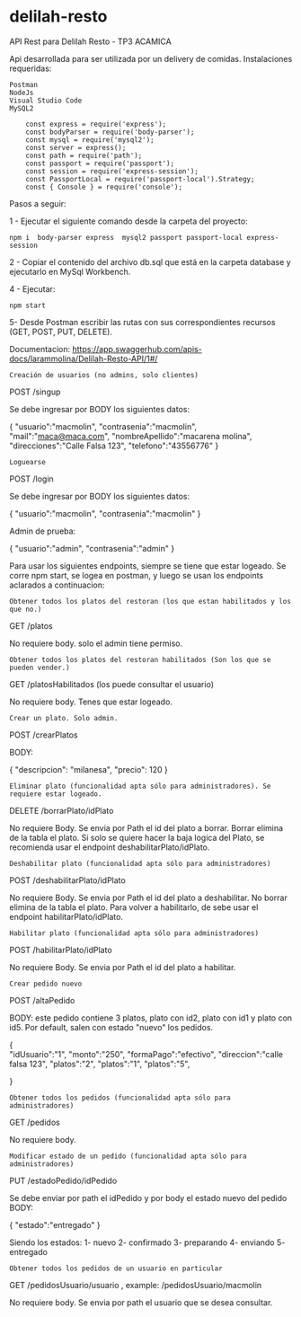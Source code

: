 # delilah-resto
API Rest para Delilah Resto - TP3 ACAMICA

Api desarrollada para ser utilizada por un delivery de comidas.
Instalaciones requeridas:

    Postman
    NodeJs
    Visual Studio Code
    MySQL2
		
		const express = require('express');
		const bodyParser = require('body-parser');
		const mysql = require('mysql2');
		const server = express();
		const path = require('path');
		const passport = require('passport');
		const session = require('express-session');
		const PassportLocal = require('passport-local').Strategy;
		const { Console } = require('console');

		

Pasos a seguir:

1 - Ejecutar el siguiente comando desde la carpeta del proyecto:

	npm i  body-parser express  mysql2 passport passport-local express-session

2 - Copiar el contenido del archivo db.sql que está en la carpeta database y ejecutarlo en MySql Workbench.


4 - Ejecutar:

	npm start

5- Desde Postman escribir las rutas con sus correspondientes recursos (GET, POST, PUT, DELETE).

Documentacion: https://app.swaggerhub.com/apis-docs/larammolina/Delilah-Resto-API/1#/

    Creación de usuarios (no admins, solo clientes)

POST /singup 

Se debe ingresar por BODY los siguientes datos:

{
  "usuario":"macmolin",
  "contrasenia":"macmolin",
  "mail":"maca@maca.com",
  "nombreApellido":"macarena molina",
  "direcciones":"Calle Falsa 123",
  "telefono":"43556776"
}


    Loguearse

POST /login

Se debe ingresar por BODY los siguientes datos:

{
  "usuario":"macmolin",
  "contrasenia":"macmolin"
}


Admin de prueba:

{
   "usuario":"admin",
   "contrasenia":"admin"
}

Para usar los siguientes endpoints, siempre se tiene que estar logeado. 
Se corre npm start, se logea en postman, y luego se usan los endpoints aclarados a continuacion:

    Obtener todos los platos del restoran (los que estan habilitados y los que no.)

GET /platos

No requiere body.  solo el admin tiene permiso.

	Obtener todos los platos del restoran habilitados (Son los que se pueden vender.)
	
GET /platosHabilitados (los puede consultar el usuario)

No requiere body. Tenes que estar logeado.

    Crear un plato. Solo admin.

POST /crearPlatos

BODY:

{
   "descripcion": "milanesa",
   "precio": 120
}

    
    Eliminar plato (funcionalidad apta sólo para administradores). Se requiere estar logeado.

DELETE /borrarPlato/idPlato

No requiere Body. Se envia por Path el id del plato a borrar. Borrar elimina de la tabla el plato. 
Si solo se quiere hacer la baja logica del Plato, se recomienda usar el endpoint deshabilitarPlato/idPlato.

 	Deshabilitar plato (funcionalidad apta sólo para administradores)

POST /deshabilitarPlato/idPlato

No requiere Body. Se envia por Path el id del plato a deshabilitar. No borrar elimina de la tabla el plato. 
Para volver a habilitarlo, de sebe usar el endpoint habilitarPlato/idPlato.

	Habilitar plato (funcionalidad apta sólo para administradores)

POST /habilitarPlato/idPlato

No requiere Body. Se envia por Path el id del plato a habilitar. 

    Crear pedido nuevo

POST /altaPedido

BODY: este pedido contiene 3 platos, plato con id2, plato con id1 y plato con id5. Por default, salen con estado "nuevo" los pedidos.

{	
   "idUsuario":"1",
	 "monto":"250",
	 "formaPago":"efectivo",
	 "direccion":"calle falsa 123",
   "platos":"2",
	 "platos":"1",
	 "platos":"5",

 }

    Obtener todos los pedidos (funcionalidad apta sólo para administradores)

GET /pedidos

No requiere body.

    Modificar estado de un pedido (funcionalidad apta sólo para administradores)

PUT /estadoPedido/idPedido

Se debe enviar por path el idPedido y por body el estado nuevo del pedido
BODY:

{
   "estado":"entregado"
}

Siendo los estados: 1- nuevo 2- confirmado 3- preparando 4- enviando 5- entregado

 	Obtener todos los pedidos de un usuario en particular 
	
GET /pedidosUsuario/usuario , example: /pedidosUsuario/macmolin

No requiere body. Se envia por path el usuario que se desea consultar.

